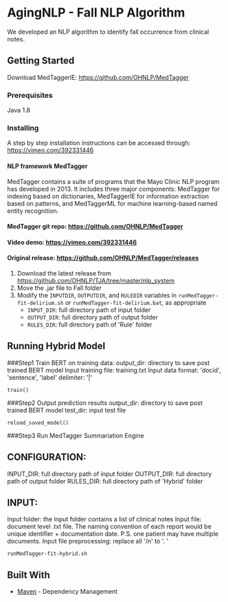 # AgingNLP - Fall NLP Algorithm

We developed an NLP algorithm to identify fall occurrence from clinical notes.

## Getting Started

Download MedTaggerIE:
https://github.com/OHNLP/MedTagger



### Prerequisites

Java 1.8


### Installing
 
A step by step installation instructions can be accessed through:
https://vimeo.com/392331446

#### NLP framework MedTagger
MedTagger contains a suite of programs that the Mayo Clinic NLP program has developed in 2013.
It includes three major components: MedTagger for indexing based on dictionaries, MedTaggerIE for
information extraction based on patterns, and MedTaggerML for machine learning-based named entity recognition.
#### MedTagger git repo: https://github.com/OHNLP/MedTagger
#### Video demo: https://vimeo.com/392331446
#### Original release: https://github.com/OHNLP/MedTagger/releases

1. Download the latest release from https://github.com/OHNLP/TJA/tree/master/nlp_system 
2. Move the .jar file to Fall folder
3. Modify the `INPUTDIR`, `OUTPUTDIR`, and `RULEDIR` variables in `runMedTagger-fit-delirium.sh` or `runMedTagger-fit-delirium.bat`, as appropriate
    - `INPUT_DIR`: full directory path of input folder 
    - `OUTPUT_DIR`: full directory path of output folder
    - `RULES_DIR`: full directory path of 'Rule' folder


## Running Hybrid Model
###Step1
Train BERT on training data:
output_dir: directory to save post trained BERT model
Input training file: training.txt
Input data format: 'docid', 'sentence', 'label'
delimiter: '|'
```
train()
```
###Step2
Output prediction results
output_dir: directory to save post trained BERT model
test_dir: input test file
```
reload_saved_model()
```
###Step3
Run MedTagger Summariation Engine

## CONFIGURATION:
INPUT_DIR: full directory path of input folder
OUTPUT_DIR: full directory path of output folder
RULES_DIR: full directory path of 'Hybrid' folder

## INPUT:
 Input folder: the input folder contains a list of clinical notes 
 Input file: document level .txt file. The naming convention of each report would be unique identifier + documentation date. P.S. one patient may have multiple documents. 
 Input file preprocessing: replace all '/n' to '. '

```
runMedTagger-fit-hybrid.sh
```

## Built With

* [Maven](https://maven.apache.org/) - Dependency Management

